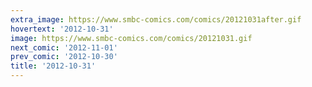 ```yaml
---
extra_image: https://www.smbc-comics.com/comics/20121031after.gif
hovertext: '2012-10-31'
image: https://www.smbc-comics.com/comics/20121031.gif
next_comic: '2012-11-01'
prev_comic: '2012-10-30'
title: '2012-10-31'
---
```


